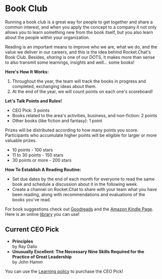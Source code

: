 # Book Club

Running a book club is a great way for people to get together and share a common interest, and when you apply the concept to a company it not only allows you to learn something new from the book itself, but you also learn about the people within your organization.

Reading is an important means to improve who we are, what we do, and the value we deliver in our careers, and this is the idea behind Rocket.Chat's Book Club. Besides, _sharing_ is one of our DOTS, it makes more than sense to also transmit some learnings, insights and well... some books!

**Here's How It Works:**

1. Throughout the year, the team will track the books in progress and completed, exchanging ideas about them.
2. At the end of the year, we will count points on each one's scoreboard!&#x20;

**Let's Talk Points and Rules!**

* CEO Pick: 3 points
* Books related to the area's activities, business, and non-fiction: 2 points
* Other books (like fiction and fantasy): 1 point

Prizes will be distributed according to how many points you score. Participants who accumulate higher points will be eligible for larger or more valuable prizes.

* 10 points - 100 stars
* 11 to 30 points - 150 stars&#x20;
* 30 points or more - 200 stars

**How To Establish A Reading Routine:**

* Set due dates by the end of each month for everyone to read the same book and schedule a discussion about it in the following week.
* Create a channel on Rocket.Chat to share with your team what you have been reading, along with recommendations and evaluations of the books you've read.

For book suggestions check out [Goodreads](https://www.goodreads.com/list?ref=nav\_brws\_lists) and the [Amazon Kindle Page](https://www.amazon.com/Kindle-eBooks/b?ie=UTF8\&node=154606011).\
Here is an online [library](https://openlibrary.org/help/faq/borrow) you can use!

## Current CEO Pick

* **Principles** \
  by Ray Dalio
* **Unusually Excellent: The Necessary Nine Skills Required for the Practice of Great Leadership** \
  by John Hamm

You can use the [Learning policy](https://handbook.rocket.chat/departments-and-operations/people/developing-yourself/learning) to purchase the CEO Pick!
